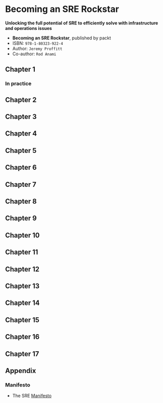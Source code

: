 # Becoming an SRE Rockstar
**Unlocking the full potential of SRE to efficiently solve with infrastructure and operations issues**

* **Becoming an SRE Rockstar**, published by packt
* ISBN: `978-1-80323-922-4`
* Author: `Jeremy Proffitt`
* Co-author: `Rod Anami`

## Chapter 1

### In practice

## Chapter 2

## Chapter 3

## Chapter 4

## Chapter 5

## Chapter 6

## Chapter 7

## Chapter 8

## Chapter 9

## Chapter 10

## Chapter 11

## Chapter 12

## Chapter 13

## Chapter 14

## Chapter 15

## Chapter 16

## Chapter 17

## Appendix

### Manifesto

* The SRE [Manifesto](./Appendix/sre-manifesto.md)
